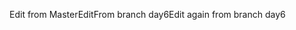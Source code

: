 Edit from MasterEditFrom branch day6Edit again from branch day6   
<!--Add new line from day6 //Edit again from branch day6-->


